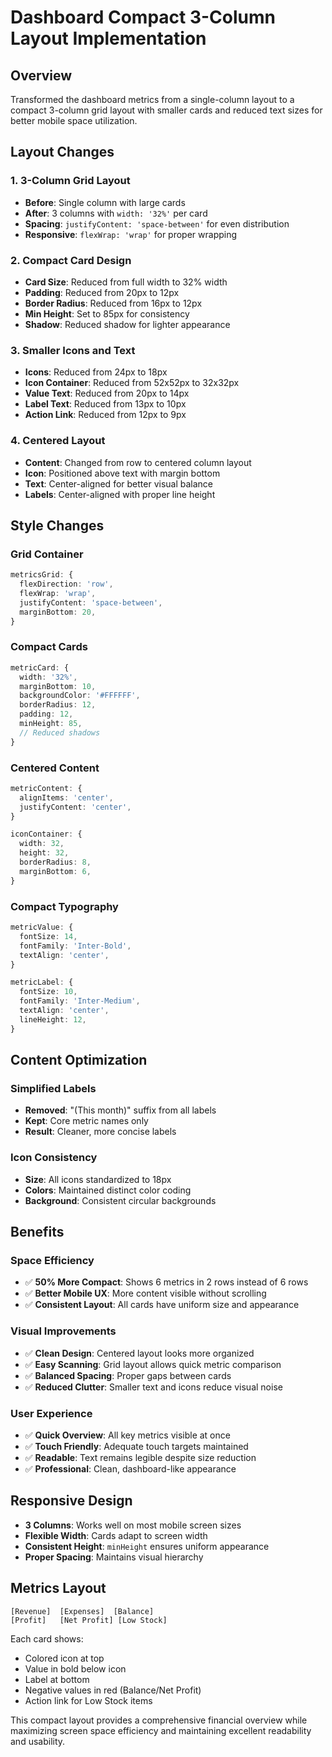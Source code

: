 # Dashboard Compact 3-Column Layout Implementation

## Overview

Transformed the dashboard metrics from a single-column layout to a compact 3-column grid layout with smaller cards and reduced text sizes for better mobile space utilization.

## Layout Changes

### 1. **3-Column Grid Layout**

- **Before**: Single column with large cards
- **After**: 3 columns with `width: '32%'` per card
- **Spacing**: `justifyContent: 'space-between'` for even distribution
- **Responsive**: `flexWrap: 'wrap'` for proper wrapping

### 2. **Compact Card Design**

- **Card Size**: Reduced from full width to 32% width
- **Padding**: Reduced from 20px to 12px
- **Border Radius**: Reduced from 16px to 12px
- **Min Height**: Set to 85px for consistency
- **Shadow**: Reduced shadow for lighter appearance

### 3. **Smaller Icons and Text**

- **Icons**: Reduced from 24px to 18px
- **Icon Container**: Reduced from 52x52px to 32x32px
- **Value Text**: Reduced from 20px to 14px
- **Label Text**: Reduced from 13px to 10px
- **Action Link**: Reduced from 12px to 9px

### 4. **Centered Layout**

- **Content**: Changed from row to centered column layout
- **Icon**: Positioned above text with margin bottom
- **Text**: Center-aligned for better visual balance
- **Labels**: Center-aligned with proper line height

## Style Changes

### Grid Container

```typescript
metricsGrid: {
  flexDirection: 'row',
  flexWrap: 'wrap',
  justifyContent: 'space-between',
  marginBottom: 20,
}
```

### Compact Cards

```typescript
metricCard: {
  width: '32%',
  marginBottom: 10,
  backgroundColor: '#FFFFFF',
  borderRadius: 12,
  padding: 12,
  minHeight: 85,
  // Reduced shadows
}
```

### Centered Content

```typescript
metricContent: {
  alignItems: 'center',
  justifyContent: 'center',
}

iconContainer: {
  width: 32,
  height: 32,
  borderRadius: 8,
  marginBottom: 6,
}
```

### Compact Typography

```typescript
metricValue: {
  fontSize: 14,
  fontFamily: 'Inter-Bold',
  textAlign: 'center',
}

metricLabel: {
  fontSize: 10,
  fontFamily: 'Inter-Medium',
  textAlign: 'center',
  lineHeight: 12,
}
```

## Content Optimization

### Simplified Labels

- **Removed**: "(This month)" suffix from all labels
- **Kept**: Core metric names only
- **Result**: Cleaner, more concise labels

### Icon Consistency

- **Size**: All icons standardized to 18px
- **Colors**: Maintained distinct color coding
- **Background**: Consistent circular backgrounds

## Benefits

### Space Efficiency

- ✅ **50% More Compact**: Shows 6 metrics in 2 rows instead of 6 rows
- ✅ **Better Mobile UX**: More content visible without scrolling
- ✅ **Consistent Layout**: All cards have uniform size and appearance

### Visual Improvements

- ✅ **Clean Design**: Centered layout looks more organized
- ✅ **Easy Scanning**: Grid layout allows quick metric comparison
- ✅ **Balanced Spacing**: Proper gaps between cards
- ✅ **Reduced Clutter**: Smaller text and icons reduce visual noise

### User Experience

- ✅ **Quick Overview**: All key metrics visible at once
- ✅ **Touch Friendly**: Adequate touch targets maintained
- ✅ **Readable**: Text remains legible despite size reduction
- ✅ **Professional**: Clean, dashboard-like appearance

## Responsive Design

- **3 Columns**: Works well on most mobile screen sizes
- **Flexible Width**: Cards adapt to screen width
- **Consistent Height**: `minHeight` ensures uniform appearance
- **Proper Spacing**: Maintains visual hierarchy

## Metrics Layout

```
[Revenue]  [Expenses]  [Balance]
[Profit]   [Net Profit] [Low Stock]
```

Each card shows:

- Colored icon at top
- Value in bold below icon
- Label at bottom
- Negative values in red (Balance/Net Profit)
- Action link for Low Stock items

This compact layout provides a comprehensive financial overview while maximizing screen space efficiency and maintaining excellent readability and usability.
